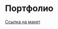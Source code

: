 # Портфолио

[Ссылка на макет](https://www.figma.com/file/g1kqxdzbjqOH3eS9BSfYJQ/course-portfolio?node-id=0%3A1&t=5cT1306WjamcoALC-1)
